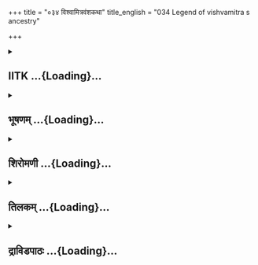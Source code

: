 +++
title = "०३४ विश्वामित्रवंशकथा"
title_english = "034 Legend of vishvamitra s ancestry"

+++
<div caption="श्रीराम-हरिसीताराममूर्ति-घनपाठिभ्यां वचनम्" class="audioEmbed" src="https://archive.org/download/Ramayana-recitation-Sriram-harisItArAmamUrti-Ghanapaati-v2/Kanda_1/Kanda_1_BK-034-Vishvamitra_Vamsha_Varnavam.mp3"></div>

<div class="js_include collapsed" newlevelforh1="2" title="IITK" unfilled url="/purANam/rAmAyaNam/audIchya-pAThaH/iitk/1_bAlakANDam/04-mithilAyAtrA/01/034_vishvAmitravaMshakathA.md">
<details><summary><h2>IITK ...{Loading}...</h2></summary>

The birth of Gadhicommendation of Kausikidescription of midnight.



### श्लोकः
#### मूलम्
कृतोद्वाहे गते तस्मिन् ब्रह्मदत्ते च राघव।  
अपुत्रः पुत्रलाभाय पौत्रीमिष्टिमकल्पयत्॥1.34.1॥

#### शब्दार्थः
राघव O Rama, तस्मिन् ब्रह्मदत्ते when that Brahmadatta, कृतोद्वाहे got married, गते had gone, अपुत्रः king without sons, पुत्रलाभाय in order to obtain a son, पौत्रीम् इष्टिम् Putreshti, अकल्पयत् performed.

#### आङ्ग्लानुवादः
"O son of Raghu's dynasty (Rama) Brahmadatta got married and left for his kingdom. Now a putreshti was performed by king Kusanabha in order to beget a son.



### श्लोकः
#### मूलम्
इष्ट्यां तु वर्तमानायां कुशनाभं महीपतिम्।  
उवाच परमोदारः कुशो ब्रह्मसुतस्तदा॥1.34.2॥

#### शब्दार्थः
तदा then, इष्ट्याम् when Putreshti, वर्तमानायाम् was being performed, परमोदारः highly generous, ब्रह्मसुतः son of Brahma, कुशः Kusa, कुशनाभमहीपतिम् king Kusanabha, उवाच spoke.

#### आङ्ग्लानुवादः
Then, while putreshti was on Kusa the highly generous son of Brahma, said to king Kusanabha ः



### श्लोकः
#### मूलम्
पुत्रस्ते सदृशः पुत्र भविष्यति सुधार्मिकः।  
गाधिं प्राप्स्यसि तेन त्वं कीर्तिं लोके च शाश्वतीम्॥1.34.3॥

#### शब्दार्थः
पुत्र O My son, ते सदृशः similar to yourself, सुधार्मिकः highly virtuous, पुत्रः son, भविष्यति will be born, गाधिम् named Gadhi, प्राप्स्यसि you will obtain, तेन by him, त्वम् you, शाश्वतीम्  everlasting, लोके in this world, कीर्तिं च fame also (will obtain).

#### आङ्ग्लानुवादः
"O son, a highly virtuous son named Gadhi, similar to you will be born. Because of him you will obtain everlasting fame throughtout this world".



### श्लोकः
#### मूलम्
एवमुक्त्वा कुशो राम कुशनाभं महीपतिम्।  
जगामाकाशमाविश्य ब्रह्मलोकं सनातनाम्॥1.34.4॥

#### शब्दार्थः
राम O Rama, कुशः Kusa, महीपतिम् king, कुशनाभम् Kusanabha, एवम् in this way, उक्त्वा having spoken, आकाशम् the sky, आविश्य having entered, सनातनम् eternal, ब्रह्मलोकम् Brahmaloka, जगाम had gone.

#### आङ्ग्लानुवादः
"O Rama so saying to king Kusanabha, Kusa left through space for the eternal   Brahmaloka".



### श्लोकः
#### मूलम्
कस्य चित्त्वथ कालस्य कुशनाभस्य धीमतः।  
जज्ञे परमधर्मिष्ठो गाधिरित्येव नामतः॥1.34.5॥

#### शब्दार्थः
अथ thereafter, कस्यचित्कालस्य after sometime, धीमतः of the sagacious, कुशनाभस्य Kusanabha's, परमधर्मिष्ठः supremely righteous one, नामतः by name, गाधिः इत्येव known as Gadhi, जज्ञे was born.

#### आङ्ग्लानुवादः
After some time, a supremely righteous son by name Gadhi was born to the sagacious Kusanabha.



### श्लोकः
#### मूलम्
स पिता मम काकुत्स्थ गाधिः परमधार्मिकः।  
कुशवंशप्रसूतोऽस्मि कौशिको रघुनन्दन ॥1.34.6॥

#### शब्दार्थः
काकुत्स्थ O Rama, परमधार्मिकः highly virtuous, सः गाधिः Gadhi, मम पिता my father, रघुनन्दन O Rama, कुशवंशप्रसूतः born in the family of Kusa, कौशिकः अस्मि I am known as Kausika.

#### आङ्ग्लानुवादः
O son of Raghu's dynasty the highly virtuous Gadhi is my father. I am known as Kausika being born in the family of Kusa.



### श्लोकः
#### मूलम्
पूर्वजा भगिनी चापि मम राघव सुव्रता।  
नाम्ना सत्यवती नाम ऋचीके प्रतिपादिता॥1.34.7॥

#### शब्दार्थः
राघव O Rama, सुव्रता adherent of best religious practices, नाम्ना by name, सत्यवती नाम as Satyavati, मम my, पूर्वजा भगिनी elder sister, ऋचीके for Richika, प्रतिपादिता was bestowed.

#### आङ्ग्लानुवादः
O Raghava adherent of best religious practices, is my elder sister well known by name Satyavati. She was bestowed in marriage to Richika.



### श्लोकः
#### मूलम्
सशरीरा गता स्वर्गं भर्तारमनुवर्तिनी।  
कौशिकी परमोदारा प्रवृत्ता च महानदी॥1.34.8॥

#### शब्दार्थः
भर्तारम् her husband, अनुवर्तिनी following, सशरीरा with human body, स्वर्गम् heaven, गता had gone, परमोदारा highly generous, कौशिकी named Kausiki, महानदी sacred river, प्रवृत्ता च flowed.

#### आङ्ग्लानुवादः
Following her husband my highly generous sister reached heaven with her human body and down assuming the form of a sacred river, flowed Kausiki.



### श्लोकः
#### मूलम्
दिव्या पुण्योदका रम्या हिमवन्तमुपाश्रिता।  
लोकस्य हितकामार्थं प्रवृत्ता भगिनी मम॥1.34.9॥

#### शब्दार्थः
लोकस्य for the world, हितकामार्थम् for the welfare and pleasure, प्रवृत्ता flowed, दिव्या divine, पुण्योदका sacred waters, रम्या beautiful, मम my, भगिनी sister, हिमवन्तम् Himavat mountain, उपाश्रिता took asylum.

#### आङ्ग्लानुवादः
Conferring the benefit of the other world and worldly pleasures on men my sister  Kausiki who is divine and beautiful having sacred waters took resort in Himavat mountain and started flowing from there.



### श्लोकः
#### मूलम्
ततोऽहं हिमवत्पार्श्वे वसामि निरतस्सुखम्।  
भगिन्यां स्नेहसंयुक्तः कौशिक्यां रघुनन्दन॥1.34.10॥

#### शब्दार्थः
रघुनन्दन O Rama, ततः then onwards, भगिन्याम् in my sister, कौशिक्याम् in Kausiki, स्नेहसंयुक्तः possessed of affection, अहम् I, निरतः enjoying, हिमवत्पार्श्वे on the side of Himavat mountain, सुखम् happily, वसामि I am living.

#### आङ्ग्लानुवादः
O son of the Raghus', from then onwards with affection towards my sister Kausiki, I am  living happily in the vicinity of Himavat mountains.



### श्लोकः
#### मूलम्
सा तु सत्यवती पुण्या सत्ये धर्मे प्रतिष्ठिता।  
पतिव्रता महाभागा कौशिकी सरितां वरा॥1.34.11॥

#### शब्दार्थः
सा सत्यवती that Satyavati, पुण्या sacred, सत्ये in truth, धर्मे in righteousness, प्रतिष्ठिता established, पतिव्रता chaste, महाभागा holy, सरितां वरा best among rivers, कौशिकी Kausiki.

#### आङ्ग्लानुवादः
Satyavati is sacred, firmly established in truth and righteousness. She is chaste holy and best among rivers. She is known as river Kausiki.



### श्लोकः
#### मूलम्
अहं हि नियमाद्राम हित्वा तां समुपागतः।  
सिद्धाश्रममनुप्राप्य सिद्धोऽस्मि तव तेजसा॥1.34.12॥

#### शब्दार्थः
राम Rama, अहम् हि I indeed, नियमात् for religious observance, तां हित्वा leaving her, समुपागतः have come, सिद्धाश्रमम् Siddha ashrama, अनुप्राप्य having reached, तव by your, तेजसा valour, सिद्धः अस्मि I have fulfilled my desire.

#### आङ्ग्लानुवादः
Rama, for the sake of  observance of austerity I have come to Siddhaashrama leaving her behind. Having reached here, I have fulfilled my desire through your valour.



### श्लोकः
#### मूलम्
एषा राम ममोत्पत्तिस्स्वस्य वंशस्य कीर्तिता।  
देशस्य च महाबाहो यन्मां त्वं परिपृच्छसि॥1.34.13॥

#### शब्दार्थः
महाबाहो O Mighty armed one, राम O Rama, एषा मम this is my, स्वस्य वंशस्य my family's,  देशस्य च of the place also, उत्पत्तिः origin, कीर्तिता narrated, यत् which, त्वम् you, माम् me, परिपृच्छसि are asking for.

#### आङ्ग्लानुवादः
O mightyarmed Rama since you asked me I narrated this, my origin, the history of my family and the history of this place.



### श्लोकः
#### मूलम्
गतोऽर्धरात्रः काकुत्स्थ कथाः कथयतो मम।  
निद्रामभ्येहि भद्रं ते मा भूद्विघ्नोऽध्वनीह नः॥1.34.14॥

#### शब्दार्थः
काकुत्स्थ O Rama, मम for me, कथाः stories, कथयतः while narrating, अर्धरात्रः midnight, गतः has passed by, निद्राम् sleep, अभ्येहि acquire, ते भद्रम् prosperity to you, इह here, नः for us, अध्वनि on the way, विघ्नः obstacles, माभूत् let not take place.

#### आङ्ग्लानुवादः
O son of the Kakusthas while telling my stories, midnight has passed by. Go to sleep now. Prosperity to you. Let there be no obstacles on our way.



### श्लोकः
#### मूलम्
निष्पन्दास्तरवस्सर्वे निलीनमृगपक्षिणः।  
नैशेन तमसा व्याप्ता दिशश्च रघुनन्दन॥1.34.15॥

#### शब्दार्थः
रघुनन्दन O Rama, सर्वे तरवः all trees, निष्पन्दाः are motionless, निलीन मृगपक्षिणः with beasts and birds resting calmed, दिशश्च all directions, नैशेन relating to night, तमसा with the darkness, व्याप्ताः pervaded.

#### आङ्ग्लानुवादः
O son of the Raghus' the trees stand motionless, with the beasts and birds calm, all directions are pervaded with darkness.



### श्लोकः
#### मूलम्
शनैर्वियुज्यते सन्ध्या नभो नेत्रैरिवावृतम् ।  
नक्षत्रतारागहनं ज्योतिर्भिरिव भासते॥1.34.16॥

#### शब्दार्थः
सन्ध्या evening time, शनैः gradually, वियुज्यते is separated, नक्षत्रतारागहनम् filled with stars and planets, नभः sky, ज्योतिर्भिः इव as if with shining stars, नेत्रैः eyes, आवृतम् इव like covered, भासते is shining.

#### आङ्ग्लानुवादः
Evening has gradually disappeared. The sky is littered with stars and planets gleaming points of light as though they are the eyes of the skies.



### श्लोकः
#### मूलम्
उत्तिष्ठति च शीतांशुश्शशी लोकतमोनुदः।  
ह्लादयन् प्राणिनां लोके मनांसि प्रभया विभो॥1.34.17॥

#### शब्दार्थः
विभो O Rama, शीतांशुः having cool rays, शशि moon, लोकतमोनुदः dispelling the darkness of world, प्रभया with moon light, लोके in this world, प्राणिनाम् of the living beings, मनांसि minds, ह्लादयन् delighting, उत्तिष्ठति is rising higher and higher.

#### आङ्ग्लानुवादः
O Lord the Moon with his cool rays, dispelling the darkness of the earth and delighting the minds of all living beings in this world, is rising higher and higher.



### श्लोकः
#### मूलम्
नैशानि सर्वभूतानि प्रचरन्ति ततस्ततः।  
यक्षराक्षससङ्घाश्च रौद्राश्च पिशिताशनाः॥1.34.18॥

#### शब्दार्थः
नैशानि nocturnal, सर्वभूतानि all living beings, यक्षराक्षससङ्घाश्च groups of yakshas and rakshasas, रौद्राः dreadful, पिशिताशनाश्च eaters of human flesh, ततस्ततः here and there, प्रचरन्ति are moving.

#### आङ्ग्लानुवादः
All nocturnal creatures groups of yakshas and rakshasas and dreadful eaters of human flesh are moving here and there".



### श्लोकः
#### मूलम्
एवमुक्त्वा महातेजा विरराम महामुनिः।  
साधु साध्विति तं सर्वे ऋषयो ह्यभ्यपूजयन्॥1.34.19॥

#### शब्दार्थः
महातेजाः highly lustrous, महामुनिः great ascetic, एवम् उक्त्वा having spoken in this way, विरराम rested, सर्वे मुनयः all sages, साधु साधु इति well said, well said, thus, तम् him, अभ्यपूजयन् praised.

#### आङ्ग्लानुवादः
Having spoken thus the highly lustrous, great ascetic rested. All sages praised him,  
saying, "wellsaid wellsaid"



### श्लोकः
#### मूलम्
कुशिकानामयं वंशो महान् धर्मपरस्सदा।  
ब्रह्मोपमा महात्मानः कुशवंश्या नरोत्तमाः॥1.34.20॥

#### शब्दार्थः
कुशिकानाम् of  those belonging to the family  of Kusa, अयम् वंशः this is the dynasty, महान् venerable, सदा always, धर्मपरः devoted to virtue, कुशवंश्याः belonging to Kusa dynasty, नरोत्तमाः foremost of men, महात्मानः highly revered,  ब्रह्मोपमाः similar to god Brahma.

#### आङ्ग्लानुवादः
This is the family of the Kusas, venerable always devoted to dharma, foremost of men, great like Lord Brahma.



### श्लोकः
#### मूलम्
विशेषेण भवानेव विश्वामित्रो महायशाः।  
कौशिकी सरितां श्रेष्ठा कुलोद्योतकरी तव॥1.34.21॥

#### शब्दार्थः
महायशाः highly illustrious, विश्वामित्रः Visvamitra, भवानेव you, yourself, विशेषेण especially (you are similar to Brahma), सरिताम् among rivers, श्रेष्ठा the best, कौशिकी Kausiki, तव your, कुलोद्योतकरी brightening the image of your dynasty.

#### आङ्ग्लानुवादः
"Highly illustrious Viswamitra, you  are similar to Brahma. Among the rivers, Kausiki is the best, refurbishing the image of your dynasty".



### श्लोकः
#### मूलम्
इति तैर्मुनिशार्दूलैः प्रशस्तः कुशिकात्मजः ।  
निद्रामुपागमच्छ्रीमान् अस्तंगत इवांशुमान्॥1.34.22॥

#### शब्दार्थः
इति In this way, तैः by them, मुनिशार्दूलैः by the best of ascetics, प्रशस्तः praised, श्रीमान् the auspicious one, कुशिकात्मजः son of Kusika, श्रीमान् the lustrous, अंशुमान् Sun, अस्तगतमिव setting behind Asta mountains, निद्राम् sleep, उपागमत् obtained.

#### आङ्ग्लानुवादः
In this way, adored by the best of ascetics, the auspicious son of Kusika, went to sleep like the lustrous Sun setting.



### श्लोकः
#### मूलम्
रामोऽपि सहसौमित्रिः किञ्चिदागतविस्मयः।  
प्रशस्य मुनिशार्दूलं निद्रां समुपसेवते॥1.34.23॥

#### शब्दार्थः
सह सौमित्रिः along with Lakshmana, रामोऽपि Rama also, किञ्चित् little, आगतविस्मयः with  surprise, मुनिशार्दूलम् to the best of ascetics, प्रशस्य praising, निद्राम् sleep, समुपसेवते enjoyed.

#### आङ्ग्लानुवादः
Rama as well as Lakshmana, with a sense of wonder went to sleep full of admiration for the great ascetic.  

### समाप्तिः
 श्रीमद्रामायणे वाल्मीकीय आदिकाव्ये बालकाण्डेण्डे चतुस्त्रिंशस्सर्गः॥  
Thus ends the thirtyfourth sarga of Balakanda of the holy Ramayana the first epic composed by sage Valmiki.

</details>
</div>
<div class="js_include collapsed" newlevelforh1="2" title="भूषणम्" unfilled url="/purANam/rAmAyaNam/audIchya-pAThaH/TIkA/bhUShaNa_iitk/1_bAlakANDam/04-mithilAyAtrA/01/034_vishvAmitravaMshakathA.md">
<details><summary><h2>भूषणम् ...{Loading}...</h2></summary>



कृतोद्वाहे गते तस्मिन् ब्रह्मदत्ते च राघव ।  

अपुत्रः पुत्रलाभाय पौत्रीमिष्टिमकल्पयत्  ॥  १।३४।१  ॥   

एवं प्रासङ्गिकं परिसमाप्य प्रकृतकथाशेषमाह चतुस्त्रिंशे कृतोद्वाह इत्यादि
। अपुत्रः कुशनाभः । पुत्रायेयं पौत्री ताम्  ॥  १।३४।१  ॥   

  

इष्ट्यां च वर्तमानायां कुशनाभं महीपतिम् ।  

उवाच परमोदारः कुशो ब्रह्मसुतस्तदा  ॥  १।३४।२  ॥   

इष्ट्यामिति । कुशः कुशनाभपिता  ॥  १।३४।२  ॥   

  

पुत्र ते सदृशः पुत्रो भविष्यति सुधार्मिकः ।  

गाधिं प्राप्स्यसि तेन त्वं कीर्तिं लोके च शाश्वतीम्  ॥  १।३४।३  ॥   

पुत्रेति । सदृशः, गुणैरिति शेषः । स पुत्रः किन्नामकः ? तत्राह गाधिमिति ।
गाधिनामानं पुत्रं प्राप्स्यसे, तेन गाधिना । शश्वद्भवा शाश्वती । भवार्थे
अण् । बहिषष्टिलोपवचनादव्ययानां भमात्रे टिलोपः क्वाचित्कः । अत्र न ततो
ङीप् । ताम्  ॥  १।३४।३  ॥   

  

एवमुक्त्वा कुशो राम कुशनाभं महीपतिम् ।  

जगामाकाशमाविश्य ब्रह्मलोकं सनातनम्  ॥  १।३४।४  ॥   

एवमिति । अनेन सदा ब्रह्मलोकवासी कुशः पुत्रानुग्रहार्थं भुवमागत
इत्यवगम्यते । सनातनं नित्यम्  ॥  १।३४।४  ॥   

  

कस्यचित्त्वथ कालस्य कुशनाभस्य धीमतः ।  

यज्ञे परमधर्मिष्ठो गाधिरित्येव नामतः  ॥  १।३४।५  ॥   

कस्यचिदिति । कस्यचित्कालस्य कस्मिंश्चित्काले गते सति । गाधिरित्येव यथा
पित्रोक्तं तथैवेत्यर्थः । जज्ञे घृताच्यां भार्यायाम्  ॥  १।३४।५  ॥   

  

स पिता मम काकुत्स्थ गाधिः परमधार्मिकः ।  

कुशवंशप्रसूतो ऽस्मि कौशिको रघुनन्दन  ॥  १।३४।६  ॥   

स इति । यतः कुशवंशप्रसूतो ऽस्मि अतः कौशिकसञ्ज्ञो ऽस्मि । कुशशब्दात्
गोत्रापत्ये ठक्  ॥  १।३४।६  ॥   

  

पूर्वजा भगिनी चापि मम राघव सुव्रता ।  

नाम्ना सत्यवती नाम ऋचीके प्रतिपादिता  ॥  १।३४।७  ॥   

पूर्वजेति । पूर्वजा ज्येष्ठा । ऋचीके ऋचीकाख्यमुनय इत्यर्थः  ॥  १।३४।७
 ॥   

  

सशरीरा गता स्वर्गं भर्तारमनुवर्तिनी ।  

कौशिकी परमोदारा प्रवृत्ता च महानदी  ॥  १।३४।८  ॥   

सशरीरेति । भर्त्तारमनुवर्तिनी भर्त्रनुवर्तनधर्मप्रभावादिति भावः । न
केवलं स्वर्गगमनमस्याः, महानदीत्वं च जातमित्याह कौशिकीति  ॥  १।३४।८  ॥   

  

दिव्या पुण्योदका रम्या हिमवन्तमुपाश्रिता ।  

लोकस्य हितकामार्थं प्रवृत्ता भ्ागिनी मम  ॥  १।३४।९  ॥   

दिव्येति । दिव्या श्लाघ्या । हितमामुष्मिकम्, कामः ऐहिकम् तदुभयार्थं
प्रवृत्ता । नदीरूपेण स्वर्गाद्धिमवन्तमुपाश्रितेत्यर्थः  ॥  १।३४।९  ॥   

  

ततो ऽहं हिमवत्पार्श्वे वसामि निरतः सुखम् ।  

भगिन्यां स्नेहसंयुक्तः कौशिक्यां रघुनन्दन  ॥  १।३४।१०  ॥   

तत इति । यतो हिमवन्तमाश्रिता तत इत्यर्थः  ॥  १।३४।१०  ॥   

  

सा तु सत्यवती पुण्या सत्ये धर्मे प्रतिष्ठिता ।  

पतिव्रता महाभागा कौशिकी सरितां वरा  ॥  १।३४।११  ॥   

सत्यवतीनामनिमित्तमाह सा त्विति  ॥  १।३४।११  ॥   

  

अहं हि नियमाद्राम हित्वा तां समुपागतः ।  

सिद्धाश्रममनुप्राप्य सिद्धो ऽस्मि तव तेजसा  ॥  १।३४।१२  ॥   

एवम्भूतस्य सिद्धाश्रमागमननिमित्तमाह अहं हीति । नियमात् यागनियमाद्धेतोः ।
समुपागतः सिद्धाश्रममितिशेष्ाः  ॥  १।३४।१२  ॥   

  

एषा राम ममोत्पत्तिः स्वस्य वंशस्य कीर्तिता ।  

देशस्य च महाबाहो यन्मां त्वं परिपृच्छसि  ॥  १।३४।१३  ॥   

एषेति । मम स्वस्य वंशस्य चोत्पत्तिः प्रसङ्गात्कीर्तिता, यत्त्वया पृष्टं
तत् । देशस्य गिरिव्रजदेशस्य वैभवं चोक्तम्  ॥  १।३४।१३  ॥   

  

गतो ऽर्द्धरात्रः काकुत्स्थ कथाः कथयतो मम ।  

निद्रामभ्येहि भद्रं ते मा भूद्विघ्नो ऽध्वनीह नः  ॥  १।३४।१४  ॥   

इतःपरं न प्रष्टव्यमित्याशयेनाह गत इति । अर्द्धो रात्रेरर्द्धरात्रः ।
अनपुंसकत्वेपि "अर्द्धं नपुंसकम्" इत्यार्षः समासः । "अहः सर्व " इत्यादिना
समासान्तो ऽच् । "रात्राह्न " इति पुँल्लिङ्गता । अत्रार्द्धशब्दों ऽशवाची
। उक्तं हि "भित्तं शकलखण्डे वा पुंस्यर्द्धो ऽर्द्धं समें ऽशके" इति ।
यावति रात्रिभागे निद्रा निषिद्धा तावान् गत इत्यर्थः । जागरणे को दोष
इत्यत्राह माभूदिति । श्वो गन्तव्याध्वनि निद्राभावप्रयुक्तालस्यकृतविघ्नो
माभूदित्यर्थः । मम कथाः कथयतः । मयि कथां कथयति  ॥  १।३४।१४  ॥   

  

निष्पन्दास्तरवः सर्वे निलीना मृगपक्षिणः ।  

नैशेन तमसा व्याप्ता दिशश्च रघुनन्दन  ॥  १।३४।१५  ॥   

शनैर्वियुज्यते सन्ध्या नभो नेत्रैरिवावृतम् ।  

नक्षत्रतारागहनं ज्योतिर्भिरवभासते  ॥  १।३४।१६  ॥   

उत्तिष्ठति च शीतांशुः शशी लोकतमोनुदः ।  

ह्लादयन् प्राणिनां लोके मनांसि प्रभया विभो  ॥  १।३४।१७  ॥   

नैशानि सर्वभूतानि प्रचरन्ति ततस्ततः ।  

यक्षराक्षससङ्घाश्च रौद्राश्च पिशिताशनाः  ॥  १।३४।१८  ॥   

अथ निशामुखं वर्णयति चतुर्भिः निष्पन्दा इत्यादि । विष्पन्दाः
पक्षिसञ्चाराभावादिति भावः । निलीनाः निद्रां प्राप्ता इत्यर्थः । नैशेन
सन्ध्यातिरिक्तकालिकेन । सन्ध्या वियुज्यते वियुक्ता । वर्तमानसामीप्ये लट्
। नक्षत्रैः अश्विन्यादिभिः, ताराभिः केवलनक्षत्रैश्च गहनं व्याप्तम् । नभः
ज्योतिर्भिः ज्योतिष्मद्भिर्नेत्रैरावृतमिवावभासते । उत्तिष्ठतीति
"उदोनूर्ध्वकर्मणि" इति परस्मैपदम् । तमो नुदतीति तमोनुदः "इगुपधलक्षणः कः"
। निशायां प्रभवन्ति नैशानि । "प्रभवति" इत्यण् । भूतानि उलूकादयः ।
ततस्ततः तत्र तत्र । पौर्णमास्यां यज्ञं समाप्य द्वितीयायां प्रस्थानमिति
चतुर्घटिकानन्तरं चन्द्रोदय इति सर्वथार्द्धरात्रशब्दः प्रदोषपर एव  ॥ 
१।३४।१५ १८  ॥   

  

एवमुक्त्वा महातेजा विरराम महामुनिः ।  

साधु साध्विति तं सर्वे ऋषयो ह्यभ्यपूजयन्  ॥  १।३४।१९  ॥   

एवमिति । अभ्यपूजयन् अस्तुवन्  ॥  १।३४।१९  ॥   

  

कुशिकानामयं वंशो महान् धर्मपरः सदा ।  

ब्रह्मोपमा महात्मानः कुशवंश्या नरोत्तमाः  ॥  १।३४।२०  ॥   

कुशिकानामिति । गाधेः कुशिक इति नामान्तरम् । कुशिकानां तद्गोत्रजानाम् ।
ब्रह्मोपमाः चतुर्मुखोपमाः  ॥  १।३४।२०  ॥   

  

विशेषेण भवानेव विश्वामित्रो महायशाः ।  

कौशिकी च सरिच्छ्रेष्ठा कुलोद्योतकरी तव  ॥  १।३४।२१  ॥   

विशेषेणेति । विश्वामित्रः विश्वामित्रसञ्ज्ञः । भवानेव महात्मेत्यनुषङ्गः
। कौशिकी च तव कुलोद्योतकरी कुलप्रकाशकरी  ॥  १।३४।२१  ॥   

  

इति तैर्मुनिशार्दूलैः प्रशस्तः कुशिकात्मजः ।  

निद्रामुपागमच्छ्रीमानस्तङ्गत इवांशुमान्  ॥  १।३४।२२  ॥   

इतीति । प्रशस्तः स्तुतः । "शंसु स्तुतौ" "यस्य विभाषा" इति नेट् ।
"अनिदितां " इति नलोपः । श्रीमान् प्रश्ांसाकृतहर्षजनितश्रीमान् ।
अस्तङ्गतों ऽशुमानिव तद्वत्परप्रबोधाजनक इत्यर्थः  ॥  १।३४।२२  ॥   

  

रामो ऽपि सहसौमित्रिः किञ्चिदागतविस्मयः ।  

प्रशस्य मुनिशार्दूलं निद्रां समुपसेवते  ॥  १।३४।२३  ॥   

इत्यार्षे श्रीरामायणे वाल्मीकीये आदिकाव्ये बालकाण्डे चतुस्त्रिंशः सर्गः
 ॥  ३४  ॥   

रामोपीति । किञ्चिदागतविस्मयः निद्रापारवश्यादिति भावः । समुपसेवते
अध्वश्रमवशात् सम्यक् प्राप्तः  ॥  १।३४।२३  ॥   

इति श्रीगोविन्दराजविरचिते श्रीरामायणभूषणे मणिमञ्जीराख्याने
बालकाण्डव्याख्याने चतुस्त्रिंशः सर्गः  ॥  ३४  ॥   

  



</details>
</div>
<div class="js_include collapsed" newlevelforh1="2" title="शिरोमणी" unfilled url="/purANam/rAmAyaNam/audIchya-pAThaH/TIkA/shiromaNI_iitk/1_bAlakANDam/04-mithilAyAtrA/01/034_vishvAmitravaMshakathA.md">
<details><summary><h2>शिरोमणी ...{Loading}...</h2></summary>



फ़् ब्रह्मदत्तविवाहानन्तरकाकिलं वृत्तमाह कृत इति । हे राघव कृतोद्वाहे
तस्मिन् ब्रह्मदत्ते गते स्वपुरं प्राप्ते सत्येव अपुत्रः पुत्ररहितः
कुशनाभः पुत्रलाभाय पौत्रीं पुत्रप्रदामिष्टिमकल्पयत् । चशब्द एवार्थे  ॥ 
१।३४।१  ॥   

  

इष्ट्यामिति । तदा ब्रह्मदत्तप्रेषणानन्तरकाले एव इष्ट्यां वर्तमानायां
सत्याम्महीपतिं कुशनाभं परमोदारः ब्रह्मसुतः कुशः कुशनाभपिता उवाच । चशब्द
एवार्थे  ॥  १।३४।२  ॥   

  

तद्वचनमेवाह पुत्र इति । हे पुत्र सुधार्मिकः अत्यन्तधर्मशीलः अत एव ते
सदृशः पुत्रः भविष्यति । ननु किंनामकः पुत्रो भविष्यतीत्यत आह गाधिं
गाधिनामकं पुत्रं त्वं प्राप्स्यसि । तेन पुत्रेण शाश्वतीं लोके कीर्तिं
प्राप्स्यसि । चो हेतौ  ॥  १।३४।३  ॥   

  

एवमिति । हे राम महीपतिं कुशनाभमेवमनेन प्रकारेण कुश उक्त्वा आकाशमाविश्य
सनातनं ब्रह्मलोकं जगाम । अनेन कुशस्य कामचारगतिमत्त्वं व्यक्तम्  ॥  १।३४।४
 ॥   

  

कस्यचिदिति । कस्यचित्कालस्याथ अनन्तरमेव धीमतः कुशनाभस्य भार्यायामिति
शेषः परमधर्मिष्ठः अत्यन्तधर्मशीलः गाधिरिति नाम्ना विश्रुतः ख्यातः जज्ञे
। यदि तु कालस्येत्यस्यानन्तरमपगम इति शेषः, तदा मङ्गलरूपो ऽथशब्दार्थो
जज्ञ इत्येतदन्वयी  ॥  १।३४।५  ॥   

  

स इति । हे काकुत्स्थ हे रघुनन्दन परमधार्मिकः स गाधिः मम पिता यतः
कुशवंशप्रसूतो ऽहमस्मि । अतः कौशिकः ख्यातो जनैरिति शेषः  ॥  १।३४।६  ॥   

  

पूर्वजेति । हे राघव सुव्रता शोभनव्रतशीला नाम्ना सत्यवती सत्यवतीति
नाम्नैव प्रसिद्धा मम पूर्वजा ज्येष्ठा भगिनी ऋचीके ऋचीकनामकमुनौ
प्रतिपादिता दत्ता । चशब्द इत्यर्थे । अपिशब्द एवार्थे  ॥  १।३४।७  ॥   

  

ननु सा क्वास्तीत्यत आह सेति । भर्तारमनुवर्तिनी पत्यनुवर्तनशीला मम भगिनी
सशरीरा शरीरसहिता स्वर्गं गता प्राप्ता । अर्धं पृथक् । कौशिकीति परमोदारा
दिव्या मनुष्यलोकविलक्षणा प्रवृत्ता प्रकृष्टमुत्तमं वृत्तं वृन्तातो
यस्याः सा मम भगिनी लोकस्य हितकामार्थं पुण्योदका पुण्यसम्पादकजला रम्या
रमणीया सती हिमवन्तमुपाश्रिता हिमवत्पार्श्ववर्तिनी सती कौशिकीति नाम्ना
महानदी प्रवृत्ता । महानदीत्वं प्राप्तेत्यर्थः । सार्धश्लोक एकान्वयी ।
चकार इत्यर्थे  ॥  १।३४।८,९  ॥   

  

तत इति । हे रघुनन्दन यतः कौशिक्यां भगिन्यामहं स्नेहसंयुक्तः ततः हेतोः
हिमवत्पार्श्वे नियतः निर्गतं प्राप्तं यतं निवृत्तिर्यस्य सो ऽन्यत्र
गमनरहित इत्यर्थः । किञ्च नितरां यतस्तत्र स्थितौ प्रयत्नो यस्य सो ऽहं
सुखं यथा स्यात्तथा वसामि  ॥  १।३४।१०  ॥   

  

नदीस्वरूपे ऽपि तस्याः पूर्ववद्धर्माचरणमिति बोधयन्नाह सेति । सत्यवती
मृषासंसर्गशून्या अत एव पुण्या अतिपुण्यहेतुः सत्यधर्मे प्रतिष्ठिता
पतिव्रता महाभागा कौशिकी सा मम भगिनी सरितां सर्वनदीनां वरा श्रेष्ठा
अस्तीति शेषः । तु शब्दो हेत्वर्थे  ॥  १।३४।११  ॥   

  

ननु तां त्यक्त्वा किमर्थमिहागत इत्यत आह अहमिति । हे राम
नियमाद्भवत्प्रादुर्भावनिश्चयमवगत्य तां स्वभगिनीं हित्वा सिद्धाश्रमं
समुपागतो ऽहं तेजसा समाधिकरहितप्रतापेन युक्तं तव त्वामनुप्राप्यैव सिद्धो
ऽस्मिष । हिशब्द एवार्थे । कर्मणः शेषत्वविवक्षया षष्ठी । एतेन
विश्वामित्रस्य रामोपासकत्वं व्यक्तम्  ॥  १।३४।१२  ॥   

  

एषेति । हे राम एषा स्वस्य वंशस्य उत्पत्तिः प्राकट्यं देशस्य च उत्पत्तिः
ख्यातिः मम मया कीर्तिता यत् यस्माद्धेतोः मां त्वं परिपृच्छसि पर्यपृच्छः
। वर्तमानसामीप्ये इति भूते लट् । हिशब्दश्चार्थे । उत्पत्तिशब्द उभयान्वयी
शब्दाधिकारश्च । ममेति कर्तुः शेषत्वेन विवक्षया षष्ठी  ॥  १।३४।१३  ॥   

  

गत इति । काकुत्स्थ हे राम कथां कथयतो मम मयि कथां कथयति सति अर्धरात्रो
रात्रेरर्धं गतो व्यतीतः । अतः हेतोः निद्रामभ्येहि प्राप्नुहि । ते भद्रं
कल्याणमस्तु । तत्र हेतुः यतः नो ऽस्माकमिहाध्वनि विघ्नः
एतदध्वचलनप्रतिबन्धकीभूता दिननिद्रा मा भूत् । "अर्धं नपुंसकम्" इति समासः
। "रात्राह्नाहाः पुंसि" इति पुंस्त्वम् । एतेन तद्घटकीभूतार्धशब्दः
खण्डवाचक इति स्वीकृत्यार्षः समास इति भूषणकारोक्तिश्चिन्त्या ।
समांशवाचकत्वे बाधकाभावात् । खण्डवाचकत्वे प्रमाणाभावाच्च ।
खण्डवाचकत्वस्वीकारेणार्धशब्दस्य प्रदोषवाचकत्वं स्वीकृत्य
व्याख्यानमप्ययुक्तम् । ऽउपास्य रात्रिशेषं तुऽ इति वक्ष्यमाणेन विरोधात्
 ॥  १।३४।१४  ॥   

  

अर्धरात्रलक्षणानि वदन्नाह निस्पन्दा इत्यादिभिः । हे रघुनन्दन सर्वे तरवो
वृक्षा निस्पन्दा स्पन्दनव्यापारशून्या अत एव सर्वे मृगपक्षिणो निलीनाः
शयनं प्रापुः । तत्र हेतुः यतः नैशेन निशासम्बन्धिना तमसा अन्धकारेण दिशः
अव्याप्ता अल्पव्याप्तिविशिष्टा अर्धरात्रेः पूर्वरात्रापेक्षया
किञ्चित्प्रकाशाधिक्यस्यानुभवसिद्धत्वमिति तात्पर्यम् । चशब्दो हेत्वर्थे
 ॥  १।३४।१५  ॥   

  

अर्धरात्रो ऽपि व्यतीतो भवतीति बोधयन्नाह शनैरिति । सन्ध्या सम्यक्
एकाग्रतां प्राप्नुवन्ति धियश्चित्तवृत्तयो यस्यां तया
पूर्वरात्रोत्तररात्रमध्यभक्त्येत्यर्थः । शनैर्वियुज्यते व्यतीयते ।
आवृतम् अ न आवृतमावरणं यस्य तन्महदित्यर्थः । नक्षत्रतारागहनं
नक्षत्रगणतारागणनिबिडं यत् नभः तत् नेत्रैरिव नेत्रसदृशैः ज्योतिर्भिः
नक्षत्रतारागणैः अवभासते प्रकाशते । ऽविसृज्यतेऽ इति भट्टपाठः  ॥  ३४।१६
 ॥   

  

उत्तिष्ठतीति । शीतांशुः शीतकिरणः लोकतमोनुदः शशी स्वया प्रभया लोके
प्राणिनां मनांसि ह्लादयन् उत्तिष्ठति उदयते । "उदो ऽनूर्ध्वकर्मणि"
इत्यत्रानूर्ध्वकर्मणीति निषेधान्न तङ् । एतेन तदानीं कृष्णनवमीति व्यक्तम्
 ॥  १।३४।१७  ॥   

  

नैशानीति । नैशानि निशायामेव सञ्चरणशीलानि सर्वभूतानि ततस्ततः
स्वस्वप्रचरणयोग्ये देश एव प्रचरन्ति । ननु कानि तानीत्यत आह रौद्राः
भयानकाः पिशिताशनाः रुधिरभोजनाः यक्षराक्षससङ्घाः । चकारेण सर्पादयः ।
एकश्चशब्द एवार्थे । यद्वा नैशानि सर्वभूतानि सर्वस्य शिवस्य भूतानि
पिशाचादयः विशेषेण विशिष्टा यक्षादयश्च प्रचरन्ति । दन्त्यादिरपि शिववाचक
इति प्रसिद्धम्  ॥  १।३४।१८  ॥   

  

एवमिति । महातेजाः महामुनिः विश्वामित्रः एवमुक्त्वैव विरराम । सर्वे ऋषयः
तं विश्वामित्रं साधु साधु इति अभ्यपूजयन् । हिशब्द एवार्थे  ॥  १।३४।१९
 ॥   

  

पूजामेव विशदयन्नाह कुशिकानामिति । कुशिकानामयं वंशः सदा महाधर्मपरः । अत
एव कुशवंश्याः कुशवंशप्रभवाः महात्मानः नरोत्तमा राजानः ब्रह्मोपमाः
ब्रह्मर्षिसदृशाः आसन्निति शेषः  ॥  १।३४।२०  ॥   

  

कुशवंश्यानां श्रैष्ठ्यं प्रतिपाद्य तत्रापि विश्वामित्रस्यातिश्रैष्ठ्यं
प्रतिपादयन्नाह विशेषेणेति । हे विश्वामित्र हे महायशः तस्मिन् कुले भवान्
विशेषेण ब्रह्मोपमा । अत एव तव कुलोद्योतकरी त्वत्कुलप्रकाशिका । एवशब्दः
तस्मिन्नित्यर्थे । ब्रह्मोपमशब्दौ अध्याहृतौ  ॥  १।३४।२१  ॥   

  

इतीति । इति अनेन प्रकारेण तैः प्रसिद्धैः मुनिशार्दूलैः प्रशस्तः संस्तुतः
श्रीमान् कुशिकात्मजो विश्वामित्रः अस्तं गतः अंशुमान् सूर्य इव
निद्रामुपागमत्  ॥  १।३४।२२  ॥   

  

राम इति । सहसौमित्रिः सौमित्रिसहितः किञ्चिदागतविस्मयः
विश्वामित्रप्रभावश्रवणेन प्राप्तकिञ्चिद्विस्मयो रामः मुनिशार्दूलं
विश्वामित्रं प्रशस्यैव निद्रामुपसेवते प्राप्नोत् "वर्तमानसामीप्य" इति
भूते लट् । किञ्च आगतविस्मयः आसमन्ताद्भावेन गतो निवृत्तो विस्मयो यस्य,
किञ्च अ न आगतः प्राप्तो विस्मयो यस्मिन्, किञ्च आगतः प्राप्तः विशिष्टः
स्मयः ईषद्धासो यस्य सः । अत्र पक्षेषु  

किञ्चिदिति प्रशस्यान्वयि  ॥  १।३४।२३  ॥   

  

इति श्रीमद्वाल्मीकीयरामायणव्याख्याने रामायणशिरोमणौ बालकाण्डे
चतुस्त्रिंशः सर्गः  ॥  ३४  ॥   

  

  



</details>
</div>
<div class="js_include collapsed" newlevelforh1="2" title="तिलकम्" unfilled url="/purANam/rAmAyaNam/audIchya-pAThaH/TIkA/tilaka_iitk/1_bAlakANDam/04-mithilAyAtrA/01/034_vishvAmitravaMshakathA.md">
<details><summary><h2>तिलकम् ...{Loading}...</h2></summary>



ब्रह्मदत्ते चेति । चस्त्वर्थः । कन्याशतसमुच्चयार्थो वा । पुत्रलाभाय
पुत्रप्राप्तये  ॥  १।३४।१  ॥   

  

कुशः कुशनाभपिता  ॥  १।३४।२  ॥   

  

कुशवाक्यमाह पुत्र इत्यादि । सदृशस्त्वत्सदृशः । को ऽसौ तत्राह गाधिं
गाधिनामानं प्राप्स्यसि । तेन लोके शाश्वतीं कीर्तिं च प्राप्स्यसि  ॥ 
१।३४।३  ॥   

  

"कुशो नाम" इति पाठे एतत्कुशवृत्तं नाम प्रसिद्धमित्यर्थः ।
आकाशमाविश्याकाशरूपो भूत्वा । अनेन तस्य मुक्तत्वं सूचितम् । तेन स्ववंशस्य
माहात्म्यातिशयः सूचितः  ॥  १।३४।४  ॥   

  

कस्यचित्त्वथ कालस्य । कस्यचित्कालस्यानन्तरमित्यर्थः  ॥  १।३४।५  ॥   

  

मम विश्वामित्रस्य । कुशवंशप्रसूतत्वादहं कौशिकः  ॥  १।३४।६  ॥   

  

न केवलमहमेव गाधेः पुत्रः, मम पूर्वजा ज्येष्ठा नाम्ना सत्यवतीति प्रसिद्धा
ऋचीके प्रतिपादिता ऋचीकाय दत्ता इति नाम प्रसिद्धम्  ॥  १।३४।७  ॥   

  

सशरीरस्वर्गगतौ हेतुर्भर्तारमनुवर्तिनीति । सहगमनं कृतवतीत्यर्थः । अपि च
अन्यदपि तस्याश्चरितम् । कौशिकी नाम्नी महानदी तद्रूपा प्रवृत्ता च जाता  ॥ 
१।३४।८  ॥   

  

हितकार्यार्थम् । "हितकामार्थम्" इति पाठे हितमामुष्मिकं काम ऐहिकं
तदुभयदानार्थम्  ॥  १।३४।९  ॥   

  

यतो भगिन्यां स्नेहसंयुक्तो ऽतो हिमवत्पार्श्वे कौशिक्यां नियतो नित्यं
सुखं वसामीत्यन्वयः  ॥  १।३४।१०  ॥   

  

इतश्च तस्यां वास इत्याह सा त्विति । सत्ये धर्मे प्रतिष्ठिता ।
तज्जलपानादिना सत्यान्मनो न निवर्तत इति भावः  ॥  १।३४।११  ॥   

  

नन्वेवं कथं सिद्धाश्रमे स्थितिरत आह अहं हीति ।
नियमाद्गयापिण्डदानवत्सिद्धाश्रमैकसाध्ययागजन्यसिद्धिहेतोः । आगमनकार्यं च
त्वदनुग्रहात्सिद्धमित्याह सिद्धाश्रममित्यादि  ॥  १।३४।१२  ॥   

  

उपसंहरति एषेति । मम गाधेः सकाशादुत्पत्तिः कीर्तिता, स्वस्य
वंशस्योत्पत्तिर्ब्रह्मपुत्रात्कुशात्कीर्तिता । देशस्य
शोणाकूलीयगिरिव्रजदेशस्य पृच्छसि पर्यपृच्छः । तत्सर्वमुक्तमिति शेषः  ॥ 
१।३४।१३  ॥   

  

अतः परं न प्रष्टव्यमित्याह गत इति । विघ्नो गन्तव्याध्वनि
निद्राभावप्रयुक्तजाड्यमूलः  ॥  १।३४।१४  ॥   

  

अर्धरात्रचिह्नान्याह निष्पन्दा इति । पक्षिचलनाभावादिति भावः । तदाह
निलीना इति  ॥  १।३४।१५  ॥   

  

शनैर्विसृज्यते । व्ययुङ्क्तेत्यर्थः । वर्तमानसामीप्ये भूते लट् ।
सन्ध्याशब्देन तदुपासनयोग्यगौणकालराहित्येन सार्धयामरूपः । नक्षत्रतारागहनं
नभःसहस्राक्षवन्नेत्रैरावृतमिव तज्ज्योतिर्भिस्तद्रश्मिभिरवभासते  ॥ 
१।३४।१६  ॥   

  

उत्तिष्ठते । "उदो ऽनूर्ध्वकर्मणि" इति तङ्  ॥  १।३४।१७  ॥   

  

नैशानि निशाप्रभवाणि । तान्येवाह यक्षेत्यादि  ॥  १।३४।१८  ॥   

  

अभ्यपूजयन्नस्तुवन्  ॥  १।३४।१९  ॥   

  

स्तुतिप्रकारमाह कुशिकानामित्यादि । ब्रह्मोपमा ब्रह्मर्षितुल्याः  ॥ 
१।३४।२०  ॥   

  

हे महायशः विश्वामित्र भवानेव विशेषेण महात्मेति शेषः । यस्तपसा
ब्राह्मणत्वं प्राप्त इति भावः । किं च यस्य तव भागिनी तव कुलस्य
उद्द्योतकर्युद्धारकर्त्री सरितां श्रेष्ठा । अनेन सकलजगदुद्धारकत्वं
सूचितम्  ॥  १।३४।२१  ॥   

  

प्रशस्तः स्तुतः । "अस्तंगत इवांशुमान्" इति पाठः  ॥  १।३४।२२  ॥   

  

सेवते सेवते स्म  ॥  १।३४।२३  ॥   

  

इति श्रीरामाभिरामे श्रीरामीये रामायणतिलके वाल्मीकीय आदिकाव्ये बालकाण्डे
चतुस्त्रिंशः सर्गः  ॥  ३४  ॥   

  



</details>
</div>
<div class="js_include collapsed" newlevelforh1="2" title="द्राविडपाठः" unfilled url="/purANam/rAmAyaNam/drAviDapAThaH/1_bAlakANDam/04-mithilAyAtrA/01/034_vishvAmitravaMshakathA.md">
<details><summary><h2>द्राविडपाठः ...{Loading}...</h2></summary>


कृतोद्वाहे गते तस्मिन् ब्रह्मदत्ते च राघव।  
अपुत्रः पुत्रलाभाय पौत्रीमिष्टिमकल्पयत् ॥ 1.34.1 ॥   
इष्ट्यां च वर्तमानायां कुशनाभं महीपतिम्।  
उवाच परमोदारः कुशो ब्रह्मसुतस्तदा ॥ 1.34.2 ॥   
पुत्र ते सदृशः पुत्रो भविष्यति सुधार्मिकः।  
गाधिं प्राप्स्यसि तेन त्वं कीर्तिं लोके च शाश्वतीम् ॥ 1.34.3 ॥   
एवमुक्त्वा कुशो राम कुशनाभं महीपतिम्।  
जगामाकाशमाविश्य ब्रह्मलोकं सनातनम् ॥ 1.34.4 ॥   
कस्यचित्त्वथ कालस्य कुशनाभस्य धीमतः।  
यज्ञे परमधर्मिष्ठो गाधिरित्येव नामतः ॥ 1.34.5 ॥   
स पिता मम काकुत्स्थ गाधिः परमधार्मिकः।  
कुशवंशप्रसूतोऽस्मि कौशिको रघुनन्दन ॥ 1.34.6 ॥   
पूर्वजा भगिनी चापि मम राघव सुव्रता।  
नाम्ना सत्यवती नाम ऋचीके प्रतिपादिता ॥ 1.34.7 ॥   
सशरीरा गता स्वर्गं भर्तारमनुवर्तिनी।  
कौशिकी परमोदारा प्रवृत्ता च महानदी ॥ 1.34.8 ॥   
दिव्या पुण्योदका रम्या हिमवन्तमुपाश्रिता।  
लोकस्य हितकामार्थं प्रवृत्ता भगिनी मम ॥ 1.34.9 ॥   
ततोऽहं हिमवत्पार्श्वे वसामि निरतः सुखम्।  
भगिन्यां स्नेहसंयुक्तः कौशिक्यां रघुनन्दन ॥ 1.34.10 ॥   
सा तु सत्यवती पुण्या सत्ये धर्मे प्रतिष्ठिता।  
पतिव्रता महाभागा कौशिकी सरितां वरा ॥ 1.34.11 ॥   
अहं हि नियमाद्राम हित्वा तां समुपागतः।  
सिद्धाश्रममनुप्राप्य सिद्धोऽस्मि तव तेजसा ॥ 1.34.12 ॥   
एषा राम ममोत्पत्तिः स्वस्य वंशस्य कीर्तिता।  
देशस्य च महाबाहो यन्मां त्वं परिपृच्छसि ॥ 1.34.13 ॥   
गतोऽर्द्धरात्रः काकुत्स्थ कथाः कथयतो मम।  
निद्रामभ्येहि भद्रं ते मा भूद्विघ्नोऽध्वनीह नः ॥ 1.34.14 ॥   
निष्पन्दास्तरवः सर्वे निलीना मृगपक्षिणः।  
नैशेन तमसा व्याप्ता दिशश्च रघुनन्दन ॥ 1.34.15 ॥   
शनैर्वियुज्यते सन्ध्या नभो नेत्रैरिवावृतम्।  
नक्षत्रतारागहनं ज्योतिर्भिरवभासते ॥ 1.34.16 ॥   
उत्तिष्ठति च शीतांशुः शशी लोकतमोनुदः।  
ह्लादयन् प्राणिनां लोके मनांसि प्रभया विभो ॥ 1.34.17 ॥   
नैशानि सर्वभूतानि प्रचरन्ति ततस्ततः।  
यक्षराक्षससङ्घाश्च रौद्राश्च पिशिताशनाः ॥ 1.34.18 ॥   
एवमुक्त्वा महातेजा विरराम महामुनिः।  
साधु साध्विति तं सर्वे ऋषयो ह्यभ्यपूजयन् ॥ 1.34.19 ॥   
कुशिकानामयं वंशो महान् धर्मपरः सदा।  
ब्रह्मोपमा महात्मानः कुशवंश्या नरोत्तमाः ॥ 1.34.20 ॥   
विशेषेण भवानेव विश्वामित्रो महायशाः।  
कौशिकी च सरिच्छ्रेष्ठा कुलोद्योतकरी तव ॥ 1.34.21 ॥   
इति तैर्मुनिशार्दूलैः प्रशस्तः कुशिकात्मजः।  
निद्रामुपागमच्छ्रीमानस्तङ्गत इवांशुमान् ॥ 1.34.22 ॥   
रामोऽपि सहसौमित्रिः किञ्चिदागतविस्मयः।  
प्रशस्य मुनिशार्दूलं निद्रां समुपसेवते ॥ 1.34.23 ॥   

</details>
</div>
